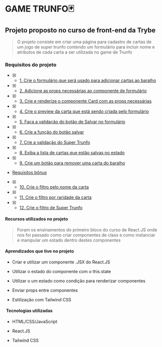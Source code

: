 # GAME TRUNFO🃏

## Projeto proposto no curso de front-end da Trybe

> O projeto consiste em criar uma página para cadastro de cartas de um jogo de super trunfo contendo um formulário para incluir nome e atributos de cada carta a ser utilizada no game de Trunfo

### Requisitos do projeto

- [x] - [1. Crie o formulário que será usado para adicionar cartas ao baralho](#1-crie-o-formulário-que-será-usado-para-adicionar-cartas-ao-baralho)
- [x] - [2. Adicione as props necessárias ao componente de formulário](#2-adicione-as-props-necessárias-ao-componente-de-formulário)
- [x] - [3. Crie e renderize o componente Card com as props necessárias](#3-crie-e-renderize-o-componente-card-com-as-props-necessárias)
- [x] - [4. Crie o preview da carta que está sendo criada pelo formulário](#4-crie-o-preview-da-carta-que-está-sendo-criada-pelo-formulário)
- [x] - [5. Faça a validação do botão de Salvar no formulário](#5-faça-a-validação-do-botão-de-salvar-no-formulário)
- [x] - [6. Crie a função do botão salvar](#6-crie-a-função-do-botão-salvar)
- [x] - [7. Crie a validação do Super Trunfo](#7-crie-a-validação-do-super-trunfo)
- [x] - [8. Exiba a lista de cartas que estão salvas no estado](#8-exiba-a-lista-de-cartas-que-estão-salvas-no-estado)
- [x] - [9. Crie um botão para remover uma carta do baralho](#9-crie-um-botão-para-remover-uma-carta-do-baralho)

- [Requisitos bônus](#requisitos-bônus)

- [x] - [10. Crie o filtro pelo nome da carta](#10-crie-o-filtro-pelo-nome-da-carta)
- [x] - [11. Crie o filtro por raridade da carta](#11-crie-o-filtro-por-raridade-da-carta)
- [x] - [12. Crie o filtro de Super Trunfo](#12-crie-o-filtro-de-super-trunfo)

#### Recursos utilizados no projeto

> Foram os ensinamentos do primeiro bloco do curso de React.JS onde nos foi passado como criar componentes de class e como instanciar e manipular um estado dentro destes componentes

#### Aprendizados que tive no projeto

- Criar e utilizar um componente .JSX do React.JS
  
- Utilizar o estado do componente com o this.state
  
- Utilizar o um estado como condição para renderizar componentes
  
- Enviar props entre componentes
  
- Estilização com Tailwind CSS
  
####  Tecnologias utilizadas

- HTML/CSS/JavaScript
  
- React.JS
  
- Tailwind CSS
